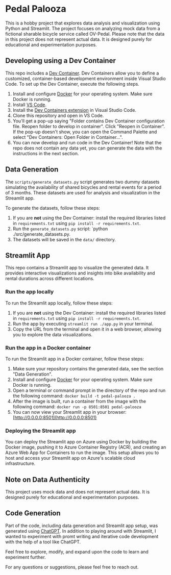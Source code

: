 # Pedal Palooza

This is a hobby project that explores data analysis and visualization using Python and Streamlit. The project focuses on analyzing mock data from a fictional sharable bicycle service called OV-Pedal. Please note that the data in this project does not represent actual data. It is designed purely for educational and experimentation purposes.

## Developing using a Dev Container

This repo includes a [Dev Container](https://code.visualstudio.com/docs/devcontainers/containers). Dev Containers allow you to define a customized, container-based development environment inside Visual Studio Code. To set up the Dev Container, execute the following steps.

1. Install and configure [Docker](https://www.docker.com/get-started) for your operating system. Make sure Docker is running.
2. Install [VS Code](https://code.visualstudio.com/).
3. Install the [Dev Containers extension](https://marketplace.visualstudio.com/items?itemName=ms-vscode-remote.remote-containers) in Visual Studio Code.
4. Clone this repository and open in VS Code.
5. You'll get a pop-up saying "Folder contains Dev Container configuration file. Reopen folder to develop in container". Click "Reopen in Container". If the pop-up doesn't show, you can open the Command Palette and select "Dev Containers: Open Folder in Container...".
6. You can now develop and run code in the Dev Container! Note that the repo does not contain any data yet, you can generate the data with the instructions in the next section.

## Data Generation

The `scripts/generate_datasets.py` script generates two dummy datasets simulating the availability of shared bicycles and rental events for a period of 3 months. These datasets are used for analysis and visualization in the Streamlit app.

To generate the datasets, follow these steps:

1. If you are **not** using the Dev Container: install the required libraries listed in `requirements.txt` using `pip install -r requirements.txt`.
2. Run the `generate_datasets.py` script: `python ./src/generate_datasets.py.
3. The datasets will be saved in the `data/` directory.

## Streamlit App

This repo contains a Streamlit app to visualize the generated data. It provides interactive visualizations and insights into bike availability and rental durations across different locations.

### Run the app locally 

To run the Streamlit app locally, follow these steps:

1. If you are **not** using the Dev Container: install the required libraries listed in `requirements.txt` using `pip install -r requirements.txt`.
3. Run the app by executing `streamlit run ./app.py` in your terminal.
4. Copy the URL from the terminal and open it in a web browser, allowing you to explore the data visualizations.

### Run the app in a Docker container

To run the Streamlit app in a Docker container, follow these steps:

1. Make sure your repository contains the generated data, see the section "Data Generation".
2. Install and configure [Docker](https://www.docker.com/get-started) for your operating system. Make sure Docker is running.
2. Open a terminal or command prompt in the directory of the repo and run the following command: `docker build -t pedal-palooza .`
3. After the image is built, run a container from the image with the following command: `docker run -p 8501:8501 pedal-palooza`
4. You can now view your Streamlit app in your browser: [http://0.0.0.0:8501](http://0.0.0.0:8501)

### Deploying the Streamlit app
You can deploy the Streamlit app on Azure using Docker by building the Docker image, pushing it to Azure Container Registry (ACR), and creating an Azure Web App for Containers to run the image. This setup allows you to host and access your Streamlit app on Azure's scalable cloud infrastructure.

## Note on Data Authenticity

This project uses mock data and does not represent actual data. It is designed purely for educational and experimentation purposes.

## Code Generation

Part of the code, including data generation and Streamlit app setup, was generated using [ChatGPT](https://chat.openai.com/). In addition to playing around with Streamlit, I wanted to experiment with promt writing and iterative code development with the help of a tool like ChatGPT.

Feel free to explore, modify, and expand upon the code to learn and experiment further.

For any questions or suggestions, please feel free to reach out.
